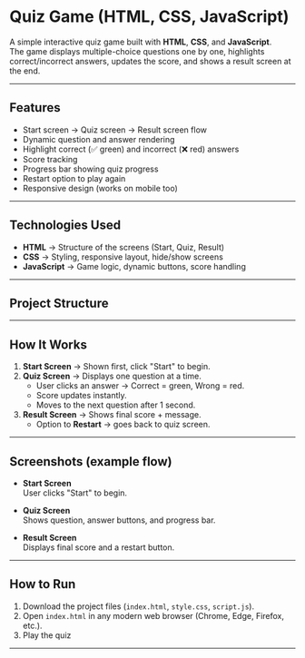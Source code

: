 #  Quiz Game (HTML, CSS, JavaScript)

A simple interactive quiz game built with **HTML**, **CSS**, and **JavaScript**.  
The game displays multiple-choice questions one by one, highlights correct/incorrect answers, updates the score, and shows a result screen at the end.

---

##  Features
- Start screen → Quiz screen → Result screen flow  
- Dynamic question and answer rendering  
- Highlight correct (✅ green) and incorrect (❌ red) answers  
- Score tracking  
- Progress bar showing quiz progress  
- Restart option to play again  
- Responsive design (works on mobile too)

---

##  Technologies Used
- **HTML** → Structure of the screens (Start, Quiz, Result)  
- **CSS** → Styling, responsive layout, hide/show screens  
- **JavaScript** → Game logic, dynamic buttons, score handling  

---

##  Project Structure

---

##  How It Works
1. **Start Screen** → Shown first, click "Start" to begin.  
2. **Quiz Screen** → Displays one question at a time.  
   - User clicks an answer → Correct = green, Wrong = red.  
   - Score updates instantly.  
   - Moves to the next question after 1 second.  
3. **Result Screen** → Shows final score + message.  
   - Option to **Restart** → goes back to quiz screen.

---

##  Screenshots (example flow)

- **Start Screen**  
  User clicks "Start" to begin.  

- **Quiz Screen**  
  Shows question, answer buttons, and progress bar.  

- **Result Screen**  
  Displays final score and a restart button.  

---

##  How to Run
1. Download the project files (`index.html`, `style.css`, `script.js`).  
2. Open `index.html` in any modern web browser (Chrome, Edge, Firefox, etc.).  
3. Play the quiz   

---


